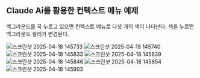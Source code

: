 ## Claude Ai를 활용한 컨텍스트 메뉴 예제
백그라운드를 꾹 누르고 있으면 컨텍스트 메뉴로 다섯 개의 색이 나타난다.
색을 누르면 백그라운드 컬러가 변경된다.

![스크린샷 2025-04-18 145733](https://github.com/user-attachments/assets/ca77fcb9-ed6d-4c42-ba9a-38a81e2d4061)
![스크린샷 2025-04-18 145740](https://github.com/user-attachments/assets/32d0bbc0-a45e-4064-a971-d3f2a7599ccf)
![스크린샷 2025-04-18 145833](https://github.com/user-attachments/assets/6f91f6ae-b5ff-4c1a-9646-350a9593de7c)
![스크린샷 2025-04-18 145839](https://github.com/user-attachments/assets/a88935bd-092b-411a-a2e9-bfdb5677cc7b)
![스크린샷 2025-04-18 145846](https://github.com/user-attachments/assets/796995ce-7e41-4ec6-b281-ea3378ba4b66)
![스크린샷 2025-04-18 145854](https://github.com/user-attachments/assets/2346375e-0a7f-4a67-aef8-f79f3c26bc80)
![스크린샷 2025-04-18 145903](https://github.com/user-attachments/assets/3acb9d01-8e3d-489d-b62e-b266f3ae95b0)
